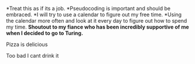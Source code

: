   *Treat this as if its a job.
  *Pseudocoding is important and should be embraced.
  *I will try to use a calendar to figure out my free time.
  *Using the calendar more often and look at it every day to figure out how to spend my time.
  **Shoutout to my fiance who has been incredibly supportive of me when I decided to go to Turing.**

  Pizza is delicious

  Too bad I cant drink it
